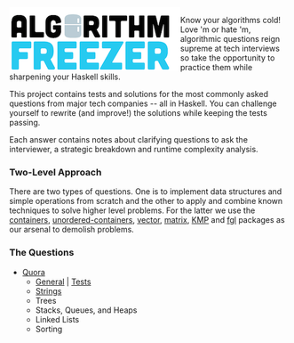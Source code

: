 <img src="img/logo.png" alt="logo" align="left" />

Know your algorithms cold!  Love 'm or hate 'm, algorithmic questions
reign supreme at tech interviews so take the opportunity to practice
them while sharpening your Haskell skills.

This project contains tests and solutions for the most commonly asked
questions from major tech companies -- all in Haskell. You can challenge
yourself to rewrite (and improve!) the solutions while keeping the tests
passing.

Each answer contains notes about clarifying questions to ask the
interviewer, a strategic breakdown and runtime complexity analysis.

### Two-Level Approach

There are two types of questions. One is to implement data structures
and simple operations from scratch and the other to apply and combine
known techniques to solve higher level problems. For the latter we
use the [containers](https://hackage.haskell.org/package/containers),
[unordered-containers](https://hackage.haskell.org/package/unordered-containers),
[vector](https://hackage.haskell.org/package/vector),
[matrix](https://hackage.haskell.org/package/matrix),
[KMP](https://hackage.haskell.org/package/KMP) and
[fgl](https://hackage.haskell.org/package/fgl) packages as our
arsenal to demolish problems.

### The Questions

* [Quora](https://www.reddit.com/r/cscareerquestions/comments/20ahfq/heres_a_pretty_big_list_of_programming_interview/)
  * [General](src/Inter/Quora/General.hs) |
    [Tests](test/Inter/Quora/GeneralSpec.hs)
  * [Strings](src/Inter/Quora/Strings.hs)
  * Trees
  * Stacks, Queues, and Heaps
  * Linked Lists
  * Sorting
